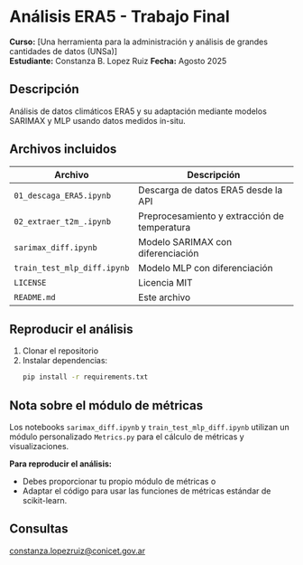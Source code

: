 # Análisis ERA5 - Trabajo Final

**Curso:** [Una herramienta para la administración y análisis de grandes cantidades de datos (UNSa)]  
**Estudiante:** Constanza B. Lopez Ruiz
**Fecha:** Agosto 2025

## Descripción
Análisis de datos climáticos ERA5 y su adaptación mediante modelos SARIMAX y MLP usando datos medidos in-situ.

## Archivos incluidos

| Archivo | Descripción |
|---------|-------------|
| `01_descaga_ERA5.ipynb` | Descarga de datos ERA5 desde la API |
| `02_extraer_t2m_.ipynb` | Preprocesamiento y extracción de temperatura |
| `sarimax_diff.ipynb` | Modelo SARIMAX con diferenciación |
| `train_test_mlp_diff.ipynb` | Modelo MLP con diferenciación |
| `LICENSE` | Licencia MIT |
| `README.md` | Este archivo |

## Reproducir el análisis

1. Clonar el repositorio
2. Instalar dependencias:
   ```bash
   pip install -r requirements.txt

## Nota sobre el módulo de métricas

Los notebooks `sarimax_diff.ipynb` y `train_test_mlp_diff.ipynb` utilizan un módulo personalizado `Metrics.py` para el cálculo de métricas y visualizaciones.

**Para reproducir el análisis:**
- Debes proporcionar tu propio módulo de métricas o
- Adaptar el código para usar las funciones de métricas estándar de scikit-learn.

## Consultas
constanza.lopezruiz@conicet.gov.ar

